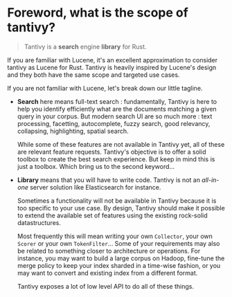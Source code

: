 # Foreword, what is the scope of tantivy?

> Tantivy is a **search** engine **library** for Rust.

If you are familiar with Lucene, it's an excellent approximation to consider tantivy as Lucene for Rust. Tantivy is heavily inspired by Lucene's design and
they both have the same scope and targeted use cases.

If you are not familiar with Lucene, let's break down our little tagline.

- **Search** here means full-text search : fundamentally, Tantivy is here to help you
identify efficiently what are the documents matching a given query in your corpus.
But modern search UI are so much more : text processing, facetting, autocomplete, fuzzy search, good
relevancy, collapsing, highlighting, spatial search.

  While some of these features are not available in Tantivy yet, all of these are relevant
  feature requests. Tantivy's objective is to offer a solid toolbox to create the best search
  experience. But keep in mind this is just a toolbox.
  Which bring us to the second keyword...

- **Library** means that you will have to write code. Tantivy is not an *all-in-one* server solution like Elasticsearch for instance.

  Sometimes a functionality will not be available in Tantivy because it is too
  specific to your use case. By design, Tantivy should make it possible to extend
  the available set of features using the existing rock-solid datastructures.

  Most frequently this will mean writing your own `Collector`, your own `Scorer` or your own
  `TokenFilter`... Some of your requirements may also be related to
  something closer to architecture or operations. For instance, you may
  want to build a large corpus on Hadoop, fine-tune the merge policy to keep your
  index sharded in a time-wise fashion, or you may want to convert and existing
  index from a different format.

  Tantivy exposes a lot of low level API to do all of these things.
  
